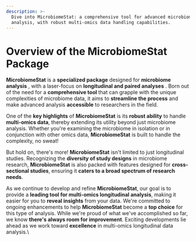 ```yaml
---
description: >-
  Dive into MicrobiomeStat: a comprehensive tool for advanced microbiome
  analysis, with robust multi-omics data handling capabilities.
---
```


# Overview of the MicrobiomeStat Package

**MicrobiomeStat** is a **specialized package** designed for **microbiome analysis** , with a laser-focus on **longitudinal and paired analyses** . Born out of the need for a **comprehensive tool** that can grapple with the unique complexities of microbiome data, it aims to **streamline the process** and make advanced analysis **accessible** to researchers in the field.

One of the **key highlights** of **MicrobiomeStat** is its **robust ability** to handle **multi-omics data**, thereby extending its utility beyond just microbiome analysis. Whether you're examining the microbiome in isolation or in conjunction with other omics data, **MicrobiomeStat** is built to handle the complexity, no sweat!

But hold on, there's more! **MicrobiomeStat** isn't limited to just longitudinal studies. Recognizing the **diversity of study designs** in microbiome research, **MicrobiomeStat** is also packed with features designed for **cross-sectional studies**, ensuring it **caters to a broad spectrum of research needs**.

As we continue to develop and refine **MicrobiomeStat**, our goal is to provide a **leading tool for multi-omics longitudinal analysis**, making it easier for you to **reveal insights** from your data. We're committed to ongoing enhancements to help **MicrobiomeStat** become a **top choice** for this type of analysis. While we're proud of what we've accomplished so far, we know **there's always room for improvement**. Exciting developments lie ahead as we work toward **excellence** in multi-omics longitudinal data analysis.\
